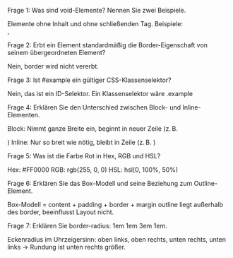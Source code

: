 Frage 1: Was sind void-Elemente? Nennen Sie zwei Beispiele.

Elemente ohne Inhalt und ohne schließenden Tag.
Beispiele: <br>, <img>


Frage 2: Erbt ein Element standardmäßig die Border-Eigenschaft von seinem übergeordneten Element?

Nein, border wird nicht vererbt.


Frage 3: Ist #example ein gültiger CSS-Klassenselektor?

Nein, das ist ein ID-Selektor.
Ein Klassenselektor wäre .example


Frage 4: Erklären Sie den Unterschied zwischen Block- und Inline-Elementen.

Block: Nimmt ganze Breite ein, beginnt in neuer Zeile (z. B. <div>)
Inline: Nur so breit wie nötig, bleibt in Zeile (z. B. <span>)


Frage 5: Was ist die Farbe Rot in Hex, RGB und HSL?

Hex: #FF0000
RGB: rgb(255, 0, 0)
HSL: hsl(0, 100%, 50%)


Frage 6: Erklären Sie das Box-Modell und seine Beziehung zum Outline-Element.

Box-Modell = content + padding + border + margin
outline liegt außerhalb des border, beeinflusst Layout nicht.


Frage 7: Erklären Sie border-radius: 1em 1em 3em 1em.

Eckenradius im Uhrzeigersinn:
oben links, oben rechts, unten rechts, unten links
→ Rundung ist unten rechts größer.
